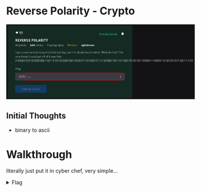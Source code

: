 # Reverse Polarity - Crypto

![Title](images/title.png)

## Initial Thoughts

* binary to ascii

# Walkthrough 

literally just put it in cyber chef, very simple...

<details>
	<summary>Flag</summary>

CTF{Bit_Flippin}
</details>